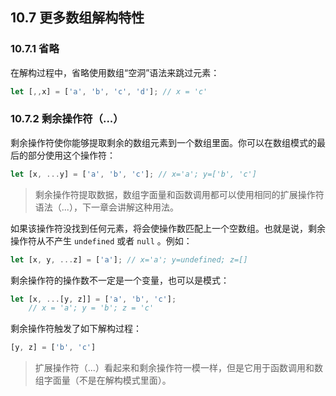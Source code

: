 ## 10.7 更多数组解构特性

### 10.7.1 省略

在解构过程中，省略使用数组“空洞”语法来跳过元素：

```js
let [,,x] = ['a', 'b', 'c', 'd']; // x = 'c'
```

### 10.7.2 剩余操作符（...）

剩余操作符使你能够提取剩余的数组元素到一个数组里面。你可以在数组模式的最后的部分使用这个操作符：

```js
let [x, ...y] = ['a', 'b', 'c']; // x='a'; y=['b', 'c']
```

> 剩余操作符提取数据，数组字面量和函数调用都可以使用相同的扩展操作符语法（...），下一章会讲解这种用法。

如果该操作符没找到任何元素，将会使操作数匹配上一个空数组。也就是说，剩余操作符从不产生 `undefined` 或者 `null` 。例如：

```js
let [x, y, ...z] = ['a']; // x='a'; y=undefined; z=[]
```

剩余操作符的操作数不一定是一个变量，也可以是模式：

```js
let [x, ...[y, z]] = ['a', 'b', 'c'];
    // x = 'a'; y = 'b'; z = 'c'
```

剩余操作符触发了如下解构过程：

```js
[y, z] = ['b', 'c']
```

> 扩展操作符（...）看起来和剩余操作符一模一样，但是它用于函数调用和数组字面量（不是在解构模式里面）。